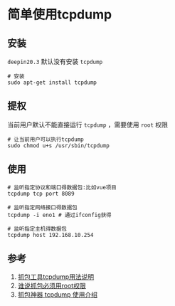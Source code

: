 # 简单使用tcpdump

## 安装
`deepin20.3` 默认没有安装 `tcpdump`
```shell
# 安装
sudo apt-get install tcpdump
```

## 提权
当前用户默认不能直接运行 `tcpdump` ，需要使用 `root` 权限
```shell
# 让当前用户可以执行tcpdump
sudo chmod u+s /usr/sbin/tcpdump
```

## 使用
```shell
# 监听指定协议和端口得数据包:比如vue项目
tcpdump tcp port 8089

# 监听指定网络接口得数据包
tcpdump -i eno1 # 通过ifconfig获得

# 监听指定主机得数据包
tcpdump host 192.168.10.254
```

## 参考
1. [抓包工具tcpdump用法说明](https://www.cnblogs.com/f-ck-need-u/p/7064286.html)
1. [谁说抓包必须用root权限](https://blog.csdn.net/mseaspring/article/details/109376902)
1. [抓包神器 tcpdump 使用介绍](https://cizixs.com/2015/03/12/tcpdump-introduction/)